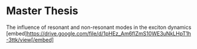 # Master Thesis
The influence of resonant and non-resonant modes in the exciton dynamics
[embed]https://drive.google.com/file/d/1pHEz_Am6flZmS10WE3uNkLHpT1h-3ttk/view[/embed]
